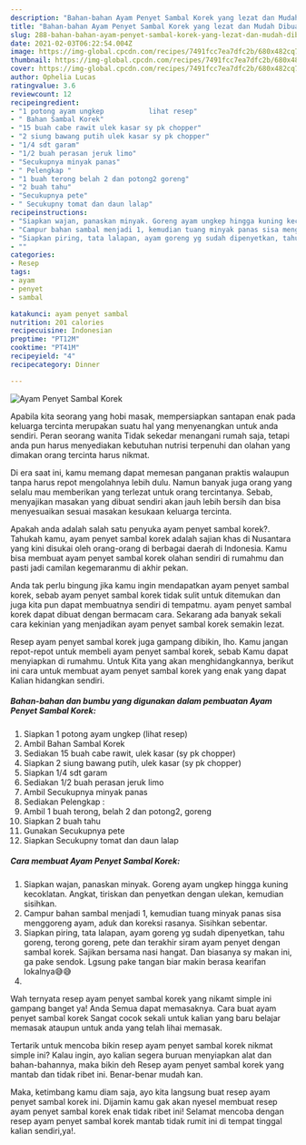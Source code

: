 ```yaml
---
description: "Bahan-bahan Ayam Penyet Sambal Korek yang lezat dan Mudah Dibuat"
title: "Bahan-bahan Ayam Penyet Sambal Korek yang lezat dan Mudah Dibuat"
slug: 288-bahan-bahan-ayam-penyet-sambal-korek-yang-lezat-dan-mudah-dibuat
date: 2021-02-03T06:22:54.004Z
image: https://img-global.cpcdn.com/recipes/7491fcc7ea7dfc2b/680x482cq70/ayam-penyet-sambal-korek-foto-resep-utama.jpg
thumbnail: https://img-global.cpcdn.com/recipes/7491fcc7ea7dfc2b/680x482cq70/ayam-penyet-sambal-korek-foto-resep-utama.jpg
cover: https://img-global.cpcdn.com/recipes/7491fcc7ea7dfc2b/680x482cq70/ayam-penyet-sambal-korek-foto-resep-utama.jpg
author: Ophelia Lucas
ratingvalue: 3.6
reviewcount: 12
recipeingredient:
- "1 potong ayam ungkep           lihat resep"
- " Bahan Sambal Korek"
- "15 buah cabe rawit ulek kasar sy pk chopper"
- "2 siung bawang putih ulek kasar sy pk chopper"
- "1/4 sdt garam"
- "1/2 buah perasan jeruk limo"
- "Secukupnya minyak panas"
- " Pelengkap "
- "1 buah terong belah 2 dan potong2 goreng"
- "2 buah tahu"
- "Secukupnya pete"
- " Secukupny tomat dan daun lalap"
recipeinstructions:
- "Siapkan wajan, panaskan minyak. Goreng ayam ungkep hingga kuning kecoklatan. Angkat, tiriskan dan penyetkan dengan ulekan, kemudian sisihkan."
- "Campur bahan sambal menjadi 1, kemudian tuang minyak panas sisa menggoreng ayam, aduk dan koreksi rasanya. Sisihkan sebentar."
- "Siapkan piring, tata lalapan, ayam goreng yg sudah dipenyetkan, tahu goreng, terong goreng, pete dan terakhir siram ayam penyet dengan sambal korek. Sajikan bersama nasi hangat. Dan biasanya sy makan ini, ga pake sendok. Lgsung pake tangan biar makin berasa kearifan lokalnya😅😅"
- ""
categories:
- Resep
tags:
- ayam
- penyet
- sambal

katakunci: ayam penyet sambal 
nutrition: 201 calories
recipecuisine: Indonesian
preptime: "PT12M"
cooktime: "PT41M"
recipeyield: "4"
recipecategory: Dinner

---
```



![Ayam Penyet Sambal Korek](https://img-global.cpcdn.com/recipes/7491fcc7ea7dfc2b/680x482cq70/ayam-penyet-sambal-korek-foto-resep-utama.jpg)

Apabila kita seorang yang hobi masak, mempersiapkan santapan enak pada keluarga tercinta merupakan suatu hal yang menyenangkan untuk anda sendiri. Peran seorang  wanita Tidak sekedar menangani rumah saja, tetapi anda pun harus menyediakan kebutuhan nutrisi terpenuhi dan olahan yang dimakan orang tercinta harus nikmat.

Di era  saat ini, kamu memang dapat memesan panganan praktis walaupun tanpa harus repot mengolahnya lebih dulu. Namun banyak juga orang yang selalu mau memberikan yang terlezat untuk orang tercintanya. Sebab, menyajikan masakan yang dibuat sendiri akan jauh lebih bersih dan bisa menyesuaikan sesuai masakan kesukaan keluarga tercinta. 



Apakah anda adalah salah satu penyuka ayam penyet sambal korek?. Tahukah kamu, ayam penyet sambal korek adalah sajian khas di Nusantara yang kini disukai oleh orang-orang di berbagai daerah di Indonesia. Kamu bisa membuat ayam penyet sambal korek olahan sendiri di rumahmu dan pasti jadi camilan kegemaranmu di akhir pekan.

Anda tak perlu bingung jika kamu ingin mendapatkan ayam penyet sambal korek, sebab ayam penyet sambal korek tidak sulit untuk ditemukan dan juga kita pun dapat membuatnya sendiri di tempatmu. ayam penyet sambal korek dapat dibuat dengan bermacam cara. Sekarang ada banyak sekali cara kekinian yang menjadikan ayam penyet sambal korek semakin lezat.

Resep ayam penyet sambal korek juga gampang dibikin, lho. Kamu jangan repot-repot untuk membeli ayam penyet sambal korek, sebab Kamu dapat menyiapkan di rumahmu. Untuk Kita yang akan menghidangkannya, berikut ini cara untuk membuat ayam penyet sambal korek yang enak yang dapat Kalian hidangkan sendiri.

<!--inarticleads1-->

##### Bahan-bahan dan bumbu yang digunakan dalam pembuatan Ayam Penyet Sambal Korek:

1. Siapkan 1 potong ayam ungkep           (lihat resep)
1. Ambil  Bahan Sambal Korek
1. Sediakan 15 buah cabe rawit, ulek kasar (sy pk chopper)
1. Siapkan 2 siung bawang putih, ulek kasar (sy pk chopper)
1. Siapkan 1/4 sdt garam
1. Sediakan 1/2 buah perasan jeruk limo
1. Ambil Secukupnya minyak panas
1. Sediakan  Pelengkap :
1. Ambil 1 buah terong, belah 2 dan potong2, goreng
1. Siapkan 2 buah tahu
1. Gunakan Secukupnya pete
1. Siapkan  Secukupny tomat dan daun lalap




<!--inarticleads2-->

##### Cara membuat Ayam Penyet Sambal Korek:

1. Siapkan wajan, panaskan minyak. Goreng ayam ungkep hingga kuning kecoklatan. Angkat, tiriskan dan penyetkan dengan ulekan, kemudian sisihkan.
1. Campur bahan sambal menjadi 1, kemudian tuang minyak panas sisa menggoreng ayam, aduk dan koreksi rasanya. Sisihkan sebentar.
1. Siapkan piring, tata lalapan, ayam goreng yg sudah dipenyetkan, tahu goreng, terong goreng, pete dan terakhir siram ayam penyet dengan sambal korek. Sajikan bersama nasi hangat. Dan biasanya sy makan ini, ga pake sendok. Lgsung pake tangan biar makin berasa kearifan lokalnya😅😅
1. 




Wah ternyata resep ayam penyet sambal korek yang nikamt simple ini gampang banget ya! Anda Semua dapat memasaknya. Cara buat ayam penyet sambal korek Sangat cocok sekali untuk kalian yang baru belajar memasak ataupun untuk anda yang telah lihai memasak.

Tertarik untuk mencoba bikin resep ayam penyet sambal korek nikmat simple ini? Kalau ingin, ayo kalian segera buruan menyiapkan alat dan bahan-bahannya, maka bikin deh Resep ayam penyet sambal korek yang mantab dan tidak ribet ini. Benar-benar mudah kan. 

Maka, ketimbang kamu diam saja, ayo kita langsung buat resep ayam penyet sambal korek ini. Dijamin kamu gak akan nyesel membuat resep ayam penyet sambal korek enak tidak ribet ini! Selamat mencoba dengan resep ayam penyet sambal korek mantab tidak rumit ini di tempat tinggal kalian sendiri,ya!.

